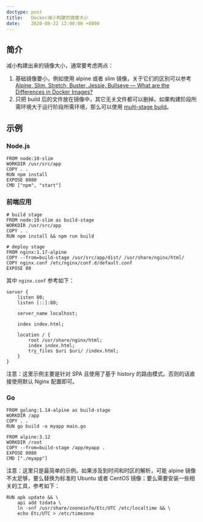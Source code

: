 ```yaml
---
doctype: post
title:   Docker减小构建的镜像大小
date:    2020-08-22 12:00:00 +0800
---
```


## 简介

减小构建出来的镜像大小，通常要考虑两点：

1. 基础镜像要小，例如使用 alpine 或者 slim 镜像，关于它们的区别可以参考 [Alpine, Slim, Stretch, Buster, Jessie, Bullseye — What are the Differences in Docker Images?](https://medium.com/swlh/alpine-slim-stretch-buster-jessie-bullseye-bookworm-what-are-the-differences-in-docker-62171ed4531d)
2. 只把 build 后的文件放在镜像中，其它无关文件都可以删掉。如果构建阶段所需环境大于运行阶段所需环境，那么可以使用 [multi-stage build](https://docs.docker.com/develop/develop-images/multistage-build/)。

## 示例

### Node.js

```docker
FROM node:10-slim
WORKDIR /usr/src/app
COPY . .
RUN npm install
EXPOSE 8080
CMD ["npm", "start"]
```

### 前端应用

```docker
# build stage
FROM node:10-slim as build-stage
WORKDIR /usr/src/app
COPY . .
RUN npm install && npm run build

# deploy stage
FROM nginx:1.17-alpine
COPY --from=build-stage /usr/src/app/dist/ /usr/share/nginx/html/
COPY nginx.conf /etc/nginx/conf.d/default.conf
EXPOSE 80
```

其中 `nginx.conf` 参考如下：

```
server {
    listen 80;
    listen [::]:80;

    server_name localhost;

    index index.html;

    location / {
        root /usr/share/nginx/html;
        index index.html;
        try_files $uri $uri/ /index.html;
    }
}
```

注意：这里示例主要是针对 SPA 且使用了基于 history 的路由模式。否则的话直接使用默认 Nginx 配置即可。

### Go

```docker
FROM golang:1.14-alpine as build-stage
WORKDIR /app
COPY . .
RUN go build -o myapp main.go

FROM alpine:3.12
WORKDIR /root
COPY --from=build-stage /app/myapp .
EXPOSE 8080
CMD ["./myapp"]
```

注意：这里只是最简单的示例。如果涉及到时间和时区的解析，可能 alpine 镜像不太足够，要么替换为标准的 Ubuntu 或者 CentOS 镜像；要么需要安装一些相关的工具，参考如下：

```shell
RUN apk update && \
	api add tzdata \
	ln -snf /usr/share/zooneinfo/Etc/UTC /etc/localtime && \
	echo Etc/UTC > /etc/timezone
```

